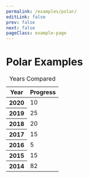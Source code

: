 ```yaml
---
permalink: /examples/polar/
editLink: false
prev: false
next: false
pageClass: example-page
---
```


# Polar Examples

<table class="charts-css polar">
  <caption>Years Compared</caption>
  <thead>
    <tr>
      <th>Year</th>
      <th>Progress</th>
    </tr>
  </thead>
  <tbody>
    <tr>
      <th scope="row">2020</th>
      <td style="--size: 0.10;"> <span class="data"> 10 </span> </td>
    </tr>
    <tr>
      <th scope="row">2019</th>
      <td style="--size: 0.25;"> <span class="data"> 25 </span> </td>
    </tr>
    <tr>
      <th scope="row">2018</th>
      <td style="--size: 0.2;"> <span class="data"> 20 </span> </td>
    </tr>
    <tr>
      <th scope="row">2017</th>
      <td style="--size: 0.15;"> <span class="data"> 15 </span> </td>
    </tr>
    <tr>
      <th scope="row">2016</th>
      <td style="--size: 0.05;"> <span class="data"> 5 </span> </td>
    </tr>
    <tr>
      <th scope="row">2015</th>
      <td style="--size: 0.15;"> <span class="data"> 15 </span> </td>
    </tr>
    <tr>
      <th scope="row">2014</th>
      <td style="--size: 0.2;"> <span class="data">82</span> </td>
    </tr>
  </tbody>
</table>

